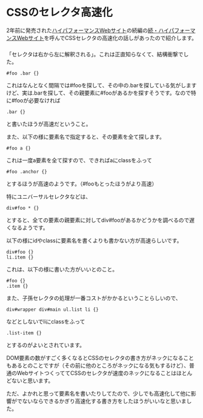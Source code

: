 # CSSのセレクタ高速化

2年前に発売された[ハイパフォーマンスWebサイト](http://www.amazon.co.jp/exec/obidos/ASIN/487311361X/ref=nosim/webtech00-22)の続編の[続・ハイパフォーマンスWebサイト](http://www.amazon.co.jp/exec/obidos/ASIN/4873114462/ref=nosim/webtech00-22)を呼んでCSSセレクタの高速化の話しがあったので紹介します。

### 

「セレクタは右から左に解釈される」。これは正直知らなくて、結構衝撃でした。

    #foo .bar {}

これはなんとなく間隔では#fooを探して、その中の.barを探している気がしますけど、実は.barを探して、その親要素に#fooがあるかを探すそうです。なので特に#fooが必要なければ

    .bar {}

と書いたほうが高速だということ。

また、以下の様に要素名で指定すると、その要素を全て探します。

    #foo a {}

これは一度a要素を全て探すので、できればaにclassをふって

    #foo .anchor {}

とするほうが高速のようです。（#fooもとったほうがより高速）

特にユニバーサルセレクタなどは、

    div#foo * {}

とすると、全ての要素の親要素に対してdiv#fooがあるかどうかを調べるので遅くなるようです。

以下の様にidやclassに要素名を書くよりも書かない方が高速らしいです。

    div#foo {}
    li.item {}

これは、以下の様に書いた方がいいとのこと。

    #foo {}
    .item {}

また、子孫セレクタの処理が一番コストがかかるということらしいので、

    div#wrapper div#main ul.list li {}

などとしないでliにclassをふって

    .list-item {}

とするのがよいとされています。

DOM要素の数がすごく多くなるとCSSのセレクタの書き方がネックになることもあるとのことですが（その前に他のところがネックになる気もするけど）、普通のWebサイトつくっててCSSのセレクタが速度のネックになることはほとんどないと思います。

ただ、よかれと思って要素名を書いたりしてたので、少しでも高速化して他に影響がでないならできるかぎり高速化する書き方をしたほうがいいなと思いました。
